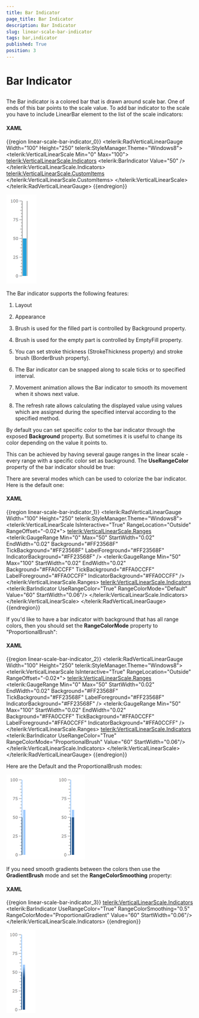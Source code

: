 ```yaml
---
title: Bar Indicator
page_title: Bar Indicator
description: Bar Indicator
slug: linear-scale-bar-indicator
tags: bar,indicator
published: True
position: 3
---
```


# Bar Indicator



## 

The Bar indicator is a colored bar that is drawn around scale bar. One of ends of this bar points to the scale value. To add bar indicator to the scale you have to include LinearBar element to the list of the scale indicators:

#### __XAML__

{{region linear-scale-bar-indicator_0}}
	<telerik:RadVerticalLinearGauge Width="100" Height="250" telerik:StyleManager.Theme="Windows8">
	    <telerik:VerticalLinearScale Min="0" Max="100">
	        <telerik:VerticalLinearScale.Indicators>
	            <telerik:BarIndicator Value="50" />
	        </telerik:VerticalLinearScale.Indicators>
	        <telerik:VerticalLinearScale.CustomItems>
	            <Border BorderBrush="#FF606060"
	                    BorderThickness="1,0"
	                    telerik:ScaleObject.Value="50"
	                    telerik:ScaleObject.Location="OverCenter"
	                    telerik:ScaleObject.RelativeHeight="0.8*"
	                    telerik:ScaleObject.RelativeWidth="0.14*"/>
	        </telerik:VerticalLinearScale.CustomItems>
	    </telerik:VerticalLinearScale>
	</telerik:RadVerticalLinearGauge>
	{{endregion}}



![Linear Scale Bar Indicator](images/LinearScaleBarIndicator.PNG)

The Bar indicator supports the following features:

1. Layout 

1. Appearance 


1. Brush is used for the filled part is controlled by Background property.

1. Brush is used for the empty part is controlled by EmptyFill property.

1. You can set stroke thickness (StrokeThickness property) and stroke brush (BorderBrush property).

1. The Bar indicator can be snapped along to scale ticks or to specified interval.

1. Movement animation allows the Bar indicator to smooth its movement when it shows next value.

1. The refresh rate allows calculating the displayed value using values which are assigned during the specified interval according to the specified method.

By default you can set specific color to the bar indicator through the exposed __Background__ property. 
        But sometimes it is useful to change its color depending on the value it points to.

This can be achieved by having several gauge ranges in the linear scale - 
        every range with a specific color set as background. The __UseRangeColor__ property of the bar indicator should be true:

There are several modes which can be used to colorize the bar indicator. Here is the default one:

#### __XAML__

{{region linear-scale-bar-indicator_1}}
	<telerik:RadVerticalLinearGauge Width="100" Height="250" telerik:StyleManager.Theme="Windows8">
	    <telerik:VerticalLinearScale IsInteractive="True"
	                         RangeLocation="Outside"
	                         RangeOffset="-0.02*">
	        <telerik:VerticalLinearScale.Ranges>
	            <telerik:GaugeRange Min="0" Max="50"
	                                StartWidth="0.02"
	                                EndWidth="0.02"
	                                Background="#FF23568F"
	                                TickBackground="#FF23568F"
	                                LabelForeground="#FF23568F"
	                                IndicatorBackground="#FF23568F" />
	            <telerik:GaugeRange Min="50" Max="100"
	                                StartWidth="0.02"
	                                EndWidth="0.02"
	                                Background="#FFA0CCFF"
	                                TickBackground="#FFA0CCFF"
	                                LabelForeground="#FFA0CCFF"
	                                IndicatorBackground="#FFA0CCFF" />
	        </telerik:VerticalLinearScale.Ranges>
	        <telerik:VerticalLinearScale.Indicators>
	            <telerik:BarIndicator UseRangeColor="True" 
	                                  RangeColorMode="Default"
	                                  Value="60"
	                                  StartWidth="0.06"/>
	        </telerik:VerticalLinearScale.Indicators>
	    </telerik:VerticalLinearScale>
	</telerik:RadVerticalLinearGauge>
	{{endregion}}



If you'd like to have a bar indicator with background that has all range colors, 
        then you should set the __RangeColorMode__ property to "ProportionalBrush":

#### __XAML__

{{region linear-scale-bar-indicator_2}}
	<telerik:RadVerticalLinearGauge Width="100" Height="250" telerik:StyleManager.Theme="Windows8">
	    <telerik:VerticalLinearScale IsInteractive="True"
	                         RangeLocation="Outside"
	                         RangeOffset="-0.02*">
	        <telerik:VerticalLinearScale.Ranges>
	            <telerik:GaugeRange Min="0" Max="50"
	                                StartWidth="0.02"
	                                EndWidth="0.02"
	                                Background="#FF23568F"
	                                TickBackground="#FF23568F"
	                                LabelForeground="#FF23568F"
	                                IndicatorBackground="#FF23568F" />
	            <telerik:GaugeRange Min="50" Max="100"
	                                StartWidth="0.02"
	                                EndWidth="0.02"
	                                Background="#FFA0CCFF"
	                                TickBackground="#FFA0CCFF"
	                                LabelForeground="#FFA0CCFF"
	                                IndicatorBackground="#FFA0CCFF" />
	        </telerik:VerticalLinearScale.Ranges>
	        <telerik:VerticalLinearScale.Indicators>
	            <telerik:BarIndicator UseRangeColor="True" 
	                                  RangeColorMode="ProportionalBrush"
	                                  Value="60"
	                                  StartWidth="0.06"/>
	        </telerik:VerticalLinearScale.Indicators>
	    </telerik:VerticalLinearScale>
	</telerik:RadVerticalLinearGauge>
	{{endregion}}



Here are the Default and the ProportionalBrush modes:

![](images/LinearBarRange.png)

If you need smooth gradients between the colors then use the __GradientBrush__ mode 
        and set the __RangeColorSmoothing__ property:

#### __XAML__

{{region linear-scale-bar-indicator_3}}
	<telerik:VerticalLinearScale.Indicators>
	    <telerik:BarIndicator UseRangeColor="True" 
	                            RangeColorSmoothing="0.5"
	                            RangeColorMode="ProportionalGradient"
	                            Value="60"
	                            StartWidth="0.06"/>
	</telerik:VerticalLinearScale.Indicators>
	{{endregion}}



![](images/LinearBarGradientBrush.png)
